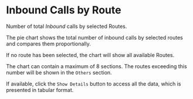# Inbound Calls by Route

Number of total *Inbound* calls by selected Routes.

The pie chart shows the total number of inbound calls by selected routes 
and compares them proportionally.

If no route has been selected, the chart will show all available Routes.

The chart can contain a maximum of 8 sections. The routes exceeding this number
will be shown in the `Others` section.

If available, click the `Show Details` button to access all the data, 
which is presented in tabular format.

